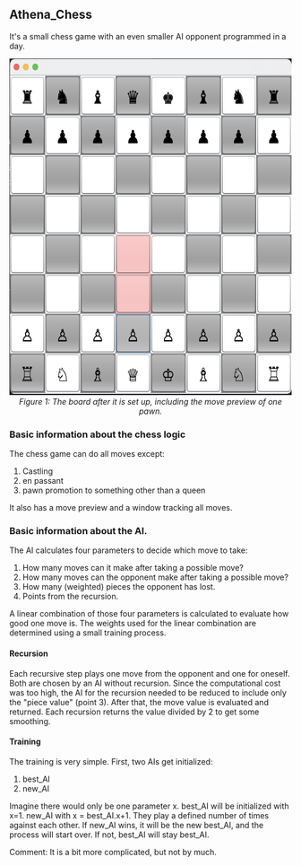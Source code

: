 ## Athena_Chess

It's a small chess game with an even smaller AI opponent programmed in a day. 

<p align="center">
    <img src="./pictures/chess_board.png" alt="Figure of the board" height="600"><br>
    <em>
    Figure 1: The board after it is set up, including the move preview of one pawn. 
    </em>
</p>

### Basic information about the chess logic
The chess game can do all moves except: 
1. Castling
2. en passant
3. pawn promotion to something other than a queen

It also has a move preview and a window tracking all moves. 

### Basic information about the AI. 
The AI calculates four parameters to decide which move to take: 

1. How many moves can it make after taking a possible move? 
2. How many moves can the opponent make after taking a possible move?
3. How many (weighted) pieces the opponent has lost. 
4. Points from the recursion. 

A linear combination of those four parameters is calculated to evaluate how good one move is. 
The weights used for the linear combination are determined using a small training process. 

#### Recursion 
Each recursive step plays one move from the opponent and one for oneself. 
Both are chosen by an AI without recursion. 
Since the computational cost was too high, the AI for the recursion needed to be reduced to include only the "piece value" (point 3).
After that, the move value is evaluated and returned. Each recursion returns the value divided by 2 to get some smoothing. 

#### Training 
The training is very simple. First, two AIs get initialized: 

1. best_AI
2. new_AI

Imagine there would only be one parameter x. best_AI will be initialized with x=1. 
new_AI with x = best_AI.x+1. They play a defined number of times against each other. 
If new_AI wins, it will be the new best_AI, and the process will start over. If not, best_AI will stay best_AI. 

Comment: It is a bit more complicated, but not by much.
